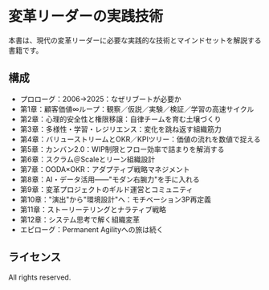 # 変革リーダーの実践技術

本書は、現代の変革リーダーに必要な実践的な技術とマインドセットを解説する書籍です。

## 構成

- プロローグ：2006→2025：なぜリブートが必要か
- 第1章：顧客価値∞ループ：観察／仮説／実験／検証／学習の高速サイクル
- 第2章：心理的安全性と権限移譲：自律チームを育む土壌づくり
- 第3章：多様性・学習・レジリエンス：変化を跳ね返す組織筋力
- 第4章：バリューストリームとOKR／KPIツリー：価値の流れを数値で捉える
- 第5章：カンバン2.0：WIP制限とフロー効率で詰まりを解消する
- 第6章：スクラム＠Scaleとリーン組織設計
- 第7章：OODA×OKR：アダプティブ戦略マネジメント
- 第8章：AI・データ活用――"モダン右腕力"を手に入れる
- 第9章：変革プロジェクトのギルド運営とコミュニティ
- 第10章："演出"から"環境設計"へ：モチベーション3P再定義
- 第11章：ストーリーテリングとナラティブ戦略
- 第12章：システム思考で解く組織変革
- エピローグ：Permanent Agilityへの旅は続く

## ライセンス

All rights reserved. 
